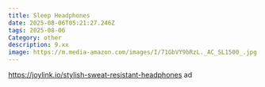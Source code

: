 ```yaml
---
title: Sleep Headphones
date: 2025-08-06T05:21:27.246Z
tags: 2025-08-06
Category: other
description: 9.xx
image: https://m.media-amazon.com/images/I/71GbVY9bRzL._AC_SL1500_.jpg
---
```

https://joylink.io/stylish-sweat-resistant-headphones ad